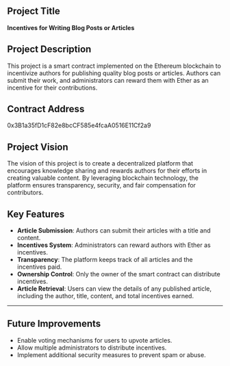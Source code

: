 ## Project Title
**Incentives for Writing Blog Posts or Articles**

## Project Description
This project is a smart contract implemented on the Ethereum blockchain to incentivize authors for publishing quality blog posts or articles. Authors can submit their work, and administrators can reward them with Ether as an incentive for their contributions.

## Contract Address
0x3B1a35fD1cF82e8bcCF585e4fcaA0516E11Cf2a9

## Project Vision
The vision of this project is to create a decentralized platform that encourages knowledge sharing and rewards authors for their efforts in creating valuable content. By leveraging blockchain technology, the platform ensures transparency, security, and fair compensation for contributors.

## Key Features
- **Article Submission**: Authors can submit their articles with a title and content.
- **Incentives System**: Administrators can reward authors with Ether as incentives.
- **Transparency**: The platform keeps track of all articles and the incentives paid.
- **Ownership Control**: Only the owner of the smart contract can distribute incentives.
- **Article Retrieval**: Users can view the details of any published article, including the author, title, content, and total incentives earned.

---

## Future Improvements
- Enable voting mechanisms for users to upvote articles.
- Allow multiple administrators to distribute incentives.
- Implement additional security measures to prevent spam or abuse.
